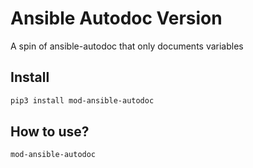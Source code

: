 # Ansible Autodoc Version

A spin of ansible-autodoc that only documents variables

## Install
```sh
pip3 install mod-ansible-autodoc
```

## How to use?
```sh
mod-ansible-autodoc
```
